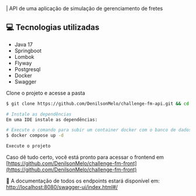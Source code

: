 | API de uma aplicação de simulação de gerenciamento de fretes

## 💻 Tecnologias utilizadas
- Java 17
- Springboot
- Lombok
- Flyway
- Postgresql
- Docker
- Swagger

Clone o projeto e acesse a pasta

```bash
$ git clone https://github.com/DenilsonMelo/challenge-fm-api.git && cd challenge-fm-api
```
```bash
# Instale as dependências
Em uma IDE instale as dependências:

# Execute o comando para subir um container docker com o banco de dados
$ docker compose up -d

Execute o projeto
```

Caso dê tudo certo, você está pronto para acessar o frontend em [https://github.com/DenilsonMelo/challenge-fm-front](https://github.com/DenilsonMelo/challenge-fm-front)

🔴 A documentação de todos os endpoints estará disponível em: [http://localhost:8080/swagger-ui/index.html#/](http://localhost:8080/swagger-ui/index.html#/)